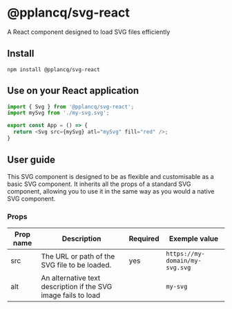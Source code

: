 # @pplancq/svg-react

A React component designed to load SVG files efficiently

## Install

```shell
npm install @pplancq/svg-react
```

## Use on your React application

```javascript
import { Svg } from '@pplancq/svg-react';
import mySvg from './my-svg.svg';

export const App = () => {
  return <Svg src={mySvg} atl="mySvg" fill="red" />;
}
```

## User guide

This SVG component is designed to be as flexible and customisable as a basic SVG component.
It inherits all the props of a standard SVG component, allowing you to use it in the same way as you would a native SVG component.

### Props

| Prop name | Description                                                    | Required | Exemple value                  |
|-----------|----------------------------------------------------------------|----------|--------------------------------|
| src       | The URL or path of the SVG file to be loaded.                  | yes      | `https://my-domain/my-svg.svg` |
| alt       | An alternative text description if the SVG image fails to load |          | `my-svg`                       |

